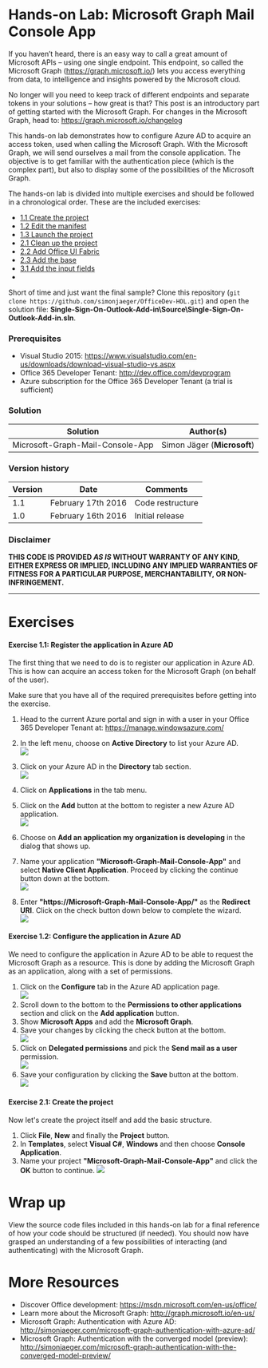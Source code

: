 # Hands-on Lab: Microsoft Graph Mail Console App #

If you haven’t heard, there is an easy way to call a great amount of Microsoft APIs – using one single endpoint. This endpoint, so called the Microsoft Graph (https://graph.microsoft.io/) lets you access everything from data, to intelligence and insights powered by the Microsoft cloud.

No longer will you need to keep track of different endpoints and separate tokens in your solutions – how great is that? This post is an introductory part of getting started with the Microsoft Graph. For changes in the Microsoft Graph, head to: https://graph.microsoft.io/changelog

This hands-on lab demonstrates how to configure Azure AD to acquire an access token, used when calling the Microsoft Graph. With the Microsoft Graph, we will send ourselves a mail from the console application.
The objective is to get familiar with the authentication piece (which is the complex part), but also to display some of the possibilities of the Microsoft Graph.

The hands-on lab is divided into multiple exercises and should be followed in a chronological order. These are the included exercises:

* [1.1 Create the project](#exercise-11-create-the-project)
* [1.2 Edit the manifest](#exercise-12-edit-the-manifest)
* [1.3 Launch the project](#exercise-13-launch-the-project)
* [2.1 Clean up the project](#exercise-21-clean-up-the-project)
* [2.2 Add Office UI Fabric](#exercise-22-add-office-ui-fabric)
* [2.3 Add the base](#exercise-23-add-the-base-css--html)
* [3.1 Add the input fields](#exercise-31-add-the-input-fields)
* 

Short of time and just want the final sample? Clone this repository (```git clone https://github.com/simonjaeger/OfficeDev-HOL.git```) and open the solution file: **Single-Sign-On-Outlook-Add-in\\Source\\Single-Sign-On-Outlook-Add-in.sln**.           
    
### Prerequisites ###
- Visual Studio 2015: <https://www.visualstudio.com/en-us/downloads/download-visual-studio-vs.aspx>
- Office 365 Developer Tenant: <http://dev.office.com/devprogram>
- Azure subscription for the Office 365 Developer Tenant (a trial is sufficient)

### Solution ###
Solution | Author(s)
---------|----------
Microsoft-Graph-Mail-Console-App | Simon Jäger (**Microsoft**)

### Version history ###
Version  | Date | Comments
---------| -----| --------
1.1  | February 17th 2016 | Code restructure
1.0  | February 16th 2016 | Initial release

### Disclaimer ###
**THIS CODE IS PROVIDED *AS IS* WITHOUT WARRANTY OF ANY KIND, EITHER EXPRESS OR IMPLIED, INCLUDING ANY IMPLIED WARRANTIES OF FITNESS FOR A PARTICULAR PURPOSE, MERCHANTABILITY, OR NON-INFRINGEMENT.**

----------

# Exercises #
#### Exercise 1.1: Register the application in Azure AD ####
The first thing that we need to do is to register our application in Azure AD. This is how can acquire an access token for the Microsoft Graph (on behalf of the user). 

Make sure that you have all of the required prerequisites before getting into the exercise.

1. Head to the current Azure portal and sign in with a user in your Office 365 Developer Tenant at: <https://manage.windowsazure.com/>
2. In the left menu, choose on **Active Directory** to list your Azure AD.  
   ![](https://raw.githubusercontent.com/simonjaeger/OfficeDev-HOL/master/Microsoft-Graph-Mail-Console-App/Images/AAD.png)

3. Click on your Azure AD in the **Directory** tab section.  
   ![](https://raw.githubusercontent.com/simonjaeger/OfficeDev-HOL/master/Microsoft-Graph-Mail-Console-App/Images/SelectTenant.png)
4. Click on **Applications** in the tab menu. 
5. Click on the **Add** button at the bottom to register a new Azure AD application.   
   ![](https://raw.githubusercontent.com/simonjaeger/OfficeDev-HOL/master/Microsoft-Graph-Mail-Console-App/Images/AddApp.png)
6. Choose on **Add an application my organization is developing** in the dialog that shows up.
7. Name your application **"Microsoft-Graph-Mail-Console-App"** and select **Native Client Application**. Proceed by clicking the continue button down at the bottom.   
   ![](https://raw.githubusercontent.com/simonjaeger/OfficeDev-HOL/master/Microsoft-Graph-Mail-Console-App/Images/AddApp2.png)
8. Enter **"https://Microsoft-Graph-Mail-Console-App/"** as the **Redirect URI**. Click on the check button down below to complete the wizard.   
   ![](https://raw.githubusercontent.com/simonjaeger/OfficeDev-HOL/master/Microsoft-Graph-Mail-Console-App/Images/AddApp3.png)


#### Exercise 1.2: Configure the application in Azure AD ####
We need to configure the application in Azure AD to be able to request the Microsoft Graph as a resource. This is done by adding the Microsoft Graph as an application, along with a set of permissions.

1. Click on the **Configure** tab in the Azure AD application page.   
   ![](https://raw.githubusercontent.com/simonjaeger/OfficeDev-HOL/master/Microsoft-Graph-Mail-Console-App/Images/ConfigureApp.png)
2. Scroll down to the bottom to the **Permissions to other applications** section and click on the **Add application** button.
3. Show **Microsoft Apps** and add the **Microsoft Graph**. 
4. Save your changes by clicking the check button at the bottom.   
   ![](https://raw.githubusercontent.com/simonjaeger/OfficeDev-HOL/master/Microsoft-Graph-Mail-Console-App/Images/AddMSGraph.png)
5. Click on **Delegated permissions** and pick the **Send mail as a user** permission.   
   ![](https://raw.githubusercontent.com/simonjaeger/OfficeDev-HOL/master/Microsoft-Graph-Mail-Console-App/Images/AddPermissions.png)
6. Save your configuration by clicking the **Save** button at the bottom.   
   ![](https://raw.githubusercontent.com/simonjaeger/OfficeDev-HOL/master/Microsoft-Graph-Mail-Console-App/Images/SaveApp.png)


#### Exercise 2.1: Create the project ####
Now let's create the project itself and add the basic structure.

1. Click **File**, **New** and finally the **Project** button.
2. In **Templates**, select **Visual C#**, **Windows** and then choose **Console Application**. 
3. Name your project **"Microsoft-Graph-Mail-Console-App"** and click the **OK** button to continue. 
   ![](https://raw.githubusercontent.com/simonjaeger/OfficeDev-HOL/master/Microsoft-Graph-Mail-Console-App/Images/NewProject.png)



# Wrap up  #
View the source code files included in this hands-on lab for a final reference of how your code should be structured (if needed). You should now have grasped an understanding of a few possibilities of interacting (and authenticating) with the Microsoft Graph.

# More Resources #
- Discover Office development: <https://msdn.microsoft.com/en-us/office/>
- Learn more about the Microsoft Graph: <http://graph.microsoft.io/en-us/>
- Microsoft Graph: Authentication with Azure AD: <http://simonjaeger.com/microsoft-graph-authentication-with-azure-ad/>
- Microsoft Graph: Authentication with the converged model (preview): <http://simonjaeger.com/microsoft-graph-authentication-with-the-converged-model-preview/>